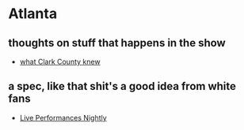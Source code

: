 # Atlanta

## thoughts on stuff that happens in the show

- [what Clark County knew](70249005-9d5b-47fb-83bd-2b77c3f31342.md)

## a spec, like that shit's a good idea from white fans

- [Live Performances Nightly](c283d42c-af1b-4f8c-8cfc-d88eb4e809e5.md)

